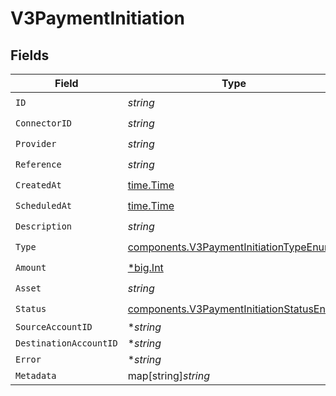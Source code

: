 # V3PaymentInitiation


## Fields

| Field                                                                                                | Type                                                                                                 | Required                                                                                             | Description                                                                                          |
| ---------------------------------------------------------------------------------------------------- | ---------------------------------------------------------------------------------------------------- | ---------------------------------------------------------------------------------------------------- | ---------------------------------------------------------------------------------------------------- |
| `ID`                                                                                                 | *string*                                                                                             | :heavy_check_mark:                                                                                   | N/A                                                                                                  |
| `ConnectorID`                                                                                        | *string*                                                                                             | :heavy_check_mark:                                                                                   | N/A                                                                                                  |
| `Provider`                                                                                           | *string*                                                                                             | :heavy_check_mark:                                                                                   | N/A                                                                                                  |
| `Reference`                                                                                          | *string*                                                                                             | :heavy_check_mark:                                                                                   | N/A                                                                                                  |
| `CreatedAt`                                                                                          | [time.Time](https://pkg.go.dev/time#Time)                                                            | :heavy_check_mark:                                                                                   | N/A                                                                                                  |
| `ScheduledAt`                                                                                        | [time.Time](https://pkg.go.dev/time#Time)                                                            | :heavy_check_mark:                                                                                   | N/A                                                                                                  |
| `Description`                                                                                        | *string*                                                                                             | :heavy_check_mark:                                                                                   | N/A                                                                                                  |
| `Type`                                                                                               | [components.V3PaymentInitiationTypeEnum](../../models/components/v3paymentinitiationtypeenum.md)     | :heavy_check_mark:                                                                                   | N/A                                                                                                  |
| `Amount`                                                                                             | [*big.Int](https://pkg.go.dev/math/big#Int)                                                          | :heavy_check_mark:                                                                                   | N/A                                                                                                  |
| `Asset`                                                                                              | *string*                                                                                             | :heavy_check_mark:                                                                                   | N/A                                                                                                  |
| `Status`                                                                                             | [components.V3PaymentInitiationStatusEnum](../../models/components/v3paymentinitiationstatusenum.md) | :heavy_check_mark:                                                                                   | N/A                                                                                                  |
| `SourceAccountID`                                                                                    | **string*                                                                                            | :heavy_minus_sign:                                                                                   | N/A                                                                                                  |
| `DestinationAccountID`                                                                               | **string*                                                                                            | :heavy_minus_sign:                                                                                   | N/A                                                                                                  |
| `Error`                                                                                              | **string*                                                                                            | :heavy_minus_sign:                                                                                   | N/A                                                                                                  |
| `Metadata`                                                                                           | map[string]*string*                                                                                  | :heavy_minus_sign:                                                                                   | N/A                                                                                                  |